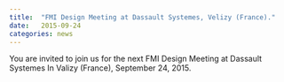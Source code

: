 ```yaml
---
title:  "FMI Design Meeting at Dassault Systemes, Velizy (France)."
date:   2015-09-24
categories: news
---
```


You are invited to join us for the next FMI Design Meeting at Dassault Systemes In Valizy (France), September 24, 2015.
